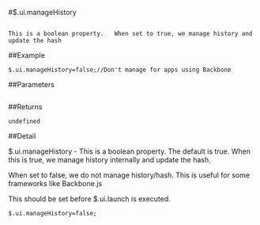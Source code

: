 #$.ui.manageHistory

```

This is a boolean property.   When set to true, we manage history and update the hash

```

##Example

```
$.ui.manageHistory=false;//Don't manage for apps using Backbone

```


##Parameters

```

```

##Returns

```
undefined
```

##Detail

$.ui.manageHistory - This is a boolean property.  The default is true.  When this is true, we manage history internally and update the hash.

When set to false, we do not manage history/hash.  This is useful for some frameworks like Backbone.js

This should be set before $.ui.launch is executed.

```
$.ui.manageHistory=false;
```